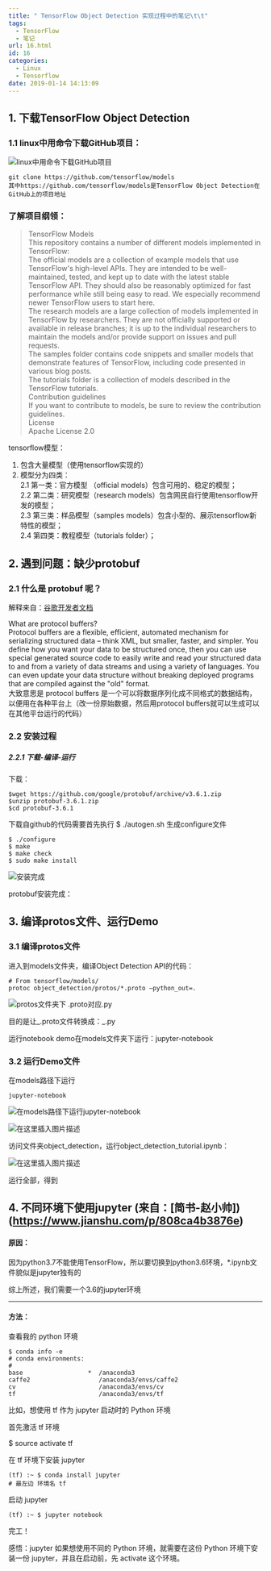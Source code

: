 ```yaml
---
title: " TensorFlow Object Detection 实现过程中的笔记\t\t"
tags:
  - TensorFlow
  - 笔记
url: 16.html
id: 16
categories:
  - Linux
  - Tensorflow
date: 2019-01-14 14:13:09
---
```


1\. 下载TensorFlow Object Detection
---------------------------------

### 1.1 linux中用命令下载GitHub项目：

![linux中用命令下载GitHub项目](https://img-blog.csdnimg.cn/20190113202111822.png?x-oss-process=image/watermark,type_ZmFuZ3poZW5naGVpdGk,shadow_10,text_aHR0cHM6Ly9ibG9nLmNzZG4ubmV0L25lbmluZWU=,size_16,color_FFFFFF,t_70)

    git clone https://github.com/tensorflow/models
    其中https://github.com/tensorflow/models是TensorFlow Object Detection在GitHub上的项目地址

### 了解项目纲领：

> TensorFlow Models  
> This repository contains a number of different models implemented in TensorFlow:  
> The official models are a collection of example models that use TensorFlow's high-level APIs. They are intended to be well-maintained, tested, and kept up to date with the latest stable TensorFlow API. They should also be reasonably optimized for fast performance while still being easy to read. We especially recommend newer TensorFlow users to start here.  
> The research models are a large collection of models implemented in TensorFlow by researchers. They are not officially supported or available in release branches; it is up to the individual researchers to maintain the models and/or provide support on issues and pull requests.  
> The samples folder contains code snippets and smaller models that demonstrate features of TensorFlow, including code presented in various blog posts.  
> The tutorials folder is a collection of models described in the TensorFlow tutorials.  
> Contribution guidelines  
> If you want to contribute to models, be sure to review the contribution guidelines.  
> License  
> Apache License 2.0

tensorflow模型：

1.  包含大量模型（使用tensorflow实现的）
2.  模型分为四类：  
    2.1 第一类：官方模型 （official models）包含可用的、稳定的模型；  
    2.2 第二类：研究模型（research models）包含网民自行使用tensorflow开发的模型；  
    2.3 第三类：样品模型（samples models）包含小型的、展示tensorflow新特性的模型；  
    2.4 第四类：教程模型（tutorials folder）；

2\. 遇到问题：缺少**protobuf**
-----------------------

### 2.1 什么是 protobuf 呢？

解释来自：[谷歌开发者文档](https://developers.google.com/protocol-buffers/docs/overview)

What are protocol buffers?  
Protocol buffers are a flexible, efficient, automated mechanism for serializing structured data – think XML, but smaller, faster, and simpler. You define how you want your data to be structured once, then you can use special generated source code to easily write and read your structured data to and from a variety of data streams and using a variety of languages. You can even update your data structure without breaking deployed programs that are compiled against the "old" format.  
大致意思是 protocol buffers 是一个可以将数据序列化成不同格式的数据结构，以便用在各种平台上（改一份原始数据，然后用protocol buffers就可以生成可以在其他平台运行的代码）

### 2.2 安装过程

##### 2.2.1 下载-编译-运行

下载：

    $wget https://github.com/google/protobuf/archive/v3.6.1.zip
    $unzip protobuf-3.6.1.zip
    $cd protobuf-3.6.1

下载自github的代码需要首先执行 $ ./autogen.sh 生成configure文件

    $ ./configure
    $ make
    $ make check
    $ sudo make install

![安装完成](https://img-blog.csdnimg.cn/20190114144256546.png?x-oss-process=image/watermark,type_ZmFuZ3poZW5naGVpdGk,shadow_10,text_aHR0cHM6Ly9ibG9nLmNzZG4ubmV0L25lbmluZWU=,size_16,color_FFFFFF,t_70)

protobuf安装完成：  

3\. 编译protos文件、运行Demo
---------------------

### 3.1 编译protos文件

进入到models文件夹，编译Object Detection API的代码：

    # From tensorflow/models/ 
    protoc object_detection/protos/*.proto –python_out=. 

![protos文件夹下 .proto对应.py](https://img-blog.csdnimg.cn/20190115162144777.png?x-oss-process=image/watermark,type_ZmFuZ3poZW5naGVpdGk,shadow_10,text_aHR0cHM6Ly9ibG9nLmNzZG4ubmV0L25lbmluZWU=,size_16,color_FFFFFF,t_70)

目的是让_.proto文件转换成：_.py  
  
运行notebook demo在models文件夹下运行：jupyter-notebook

### 3.2 运行Demo文件

在models路径下运行

    jupyter-notebook

![在models路径下运行jupyter-notebook](https://img-blog.csdnimg.cn/20190115162753473.png?x-oss-process=image/watermark,type_ZmFuZ3poZW5naGVpdGk,shadow_10,text_aHR0cHM6Ly9ibG9nLmNzZG4ubmV0L25lbmluZWU=,size_16,color_FFFFFF,t_70)

![在这里插入图片描述](https://img-blog.csdnimg.cn/20190115163055376.png?x-oss-process=image/watermark,type_ZmFuZ3poZW5naGVpdGk,shadow_10,text_aHR0cHM6Ly9ibG9nLmNzZG4ubmV0L25lbmluZWU=,size_16,color_FFFFFF,t_70)

  
访问文件夹object\_detection，运行object\_detection_tutorial.ipynb：  

![在这里插入图片描述](https://img-blog.csdnimg.cn/20190115163941781.png?x-oss-process=image/watermark,type_ZmFuZ3poZW5naGVpdGk,shadow_10,text_aHR0cHM6Ly9ibG9nLmNzZG4ubmV0L25lbmluZWU=,size_16,color_FFFFFF,t_70)

运行全部，得到  

4\. 不同环境下使用jupyter (来自：\[简书-赵小帅\])(https://www.jianshu.com/p/808ca4b3876e)
--------------------------------------------------------------------------

#### 原因：

因为python3.7不能使用TensorFlow，所以要切换到python3.6环境，*.ipynb文件貌似是jupyter独有的

综上所述，我们需要一个3.6的jupyter环境

* * *

#### 方法：

查看我的 python 环境

    $ conda info -e
    # conda environments:
    #
    base                  *  /anaconda3
    caffe2                   /anaconda3/envs/caffe2
    cv                       /anaconda3/envs/cv
    tf                       /anaconda3/envs/tf

比如，想使用 tf 作为 jupyter 启动时的 Python 环境

首先激活 tf 环境

$ source activate tf

在 tf 环境下安装 jupyter

    (tf) :~ $ conda install jupyter
    # 最左边 环境名 tf

启动 jupyter

    (tf) :~ $ jupyter notebook

完工！

感悟：jupyter 如果想使用不同的 Python 环境，就需要在这份 Python 环境下安装一份 jupyter，并且在启动前，先 activate 这个环境。
